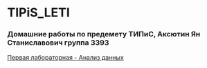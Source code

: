 # TIPiS_LETI
### Домашние работы по предемету ТИПиС, Аксютин Ян Станиславович группа 3393
[Первая лабораторная - Анализ данных](https://github.com/tostor16/TIPiS_LETI/blob/main/lab1_TIPiS.py)

